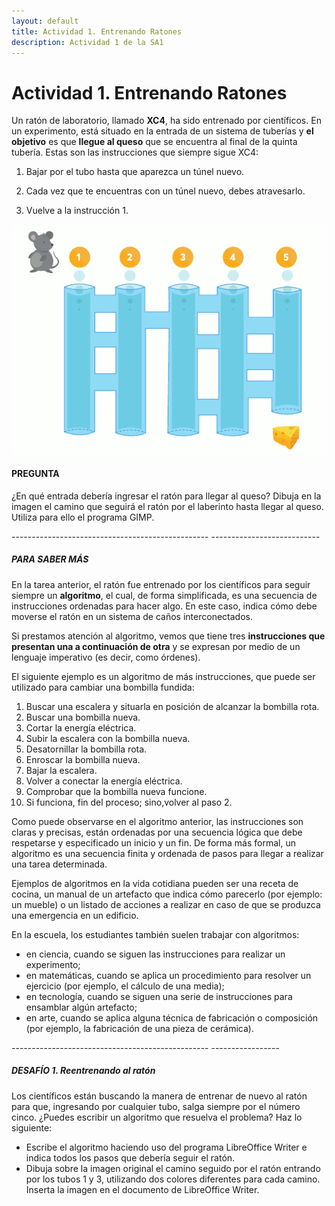 ```yaml
---
layout: default
title: Actividad 1. Entrenando Ratones
description: Actividad 1 de la SA1
---
```


# Actividad 1. Entrenando Ratones

Un ratón de laboratorio, llamado **XC4**, ha sido entrenado por científicos. En un experimento, está situado en la entrada de un sistema de tuberías y **el objetivo** es que **llegue al queso** que se encuentra al final de la quinta tubería. Estas son las instrucciones que siempre sigue XC4:

1. Bajar por el tubo hasta que aparezca un túnel nuevo.
      
    
2. Cada vez que te encuentras con un túnel nuevo, debes atravesarlo.
      
    
3. Vuelve a la instrucción 1.

![](act_01.png)

#### **PREGUNTA**

¿En qué entrada debería ingresar el ratón para llegar al queso? Dibuja en la imagen el camino que seguirá el ratón por el laberinto hasta llegar al queso. Utiliza para ello el programa GIMP.

\------------------------------------------------- ---------------------------

##### PARA SABER MÁS

En la tarea anterior, el ratón fue entrenado por los científicos para seguir siempre un **algoritmo**, el cual, de forma simplificada, es una secuencia de instrucciones ordenadas para hacer algo. En este caso, indica cómo debe moverse el ratón en un sistema de caños interconectados.

Si prestamos atención al algoritmo, vemos que tiene tres **instrucciones que presentan una a continuación de otra** y se expresan por medio de un lenguaje imperativo (es decir, como órdenes).

El siguiente ejemplo es un algoritmo de más instrucciones, que puede ser utilizado para cambiar una bombilla fundida:

1. Buscar una escalera y situarla en posición de alcanzar la bombilla rota.
2. Buscar una bombilla nueva.
3. Cortar la energía eléctrica.
4. Subir la escalera con la bombilla nueva.
5. Desatornillar la bombilla rota.
6. Enroscar la bombilla nueva.
7. Bajar la escalera.
8. Volver a conectar la energía eléctrica.
9. Comprobar que la bombilla nueva funcione.
10. Si funciona, fin del proceso; sino,volver al paso 2.

  
Como puede observarse en el algoritmo anterior, las instrucciones son claras y precisas, están ordenadas por una secuencia lógica que debe respetarse y especificado un inicio y un fin. De forma más formal, un algoritmo es una secuencia finita y ordenada de pasos para llegar a realizar una tarea determinada.

Ejemplos de algoritmos en la vida cotidiana pueden ser una receta de cocina, un manual de un artefacto que indica cómo parecerlo (por ejemplo: un mueble) o un listado de acciones a realizar en caso de que se produzca una emergencia
en un edificio.

En la escuela, los estudiantes también suelen trabajar con algoritmos:

* en ciencia, cuando se siguen las instrucciones para realizar un experimento;
* en matemáticas, cuando se aplica un procedimiento para resolver un ejercicio (por ejemplo, el cálculo de una media);
* en tecnología, cuando se siguen una serie de instrucciones para ensamblar algún artefacto;
* en arte, cuando se aplica alguna técnica de fabricación o composición (por ejemplo, la fabricación de una pieza de cerámica).

\------------------------------------------------- -----------------

##### DESAFÍO 1. **Reentrenando al ratón**

Los científicos están buscando la manera de entrenar de nuevo al ratón para que, ingresando por cualquier tubo, salga siempre por el número cinco. ¿Puedes escribir un algoritmo que resuelva el problema? Haz lo siguiente:

- Escribe el algoritmo haciendo uso del programa LibreOffice Writer e indica todos los pasos que debería seguir el ratón.
- Dibuja sobre la imagen original el camino seguido por el ratón entrando por los tubos 1 y 3, utilizando dos colores diferentes para cada camino. Inserta la imagen en el documento de LibreOffice Writer.